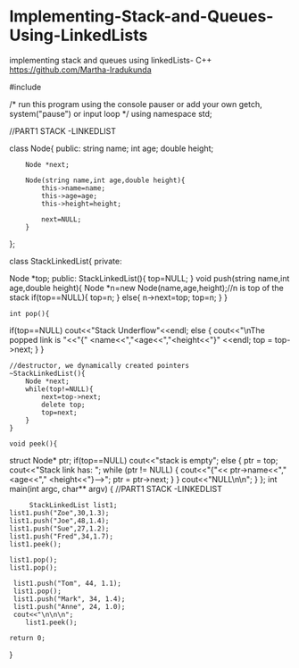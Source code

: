 # Implementing-Stack-and-Queues-Using-LinkedLists
implementing stack and queues using linkedLists- C++   https://github.com/Martha-Iradukunda

#include <iostream>

/* run this program using the console pauser or add your own getch, system("pause") or input loop */
using namespace std;

//PART1 STACK -LINKEDLIST

   class Node{
	public:
		string name;
		int age;
		double height;
	
		Node *next;
		
		Node(string name,int age,double height){
			this->name=name;
			this->age=age;
			this->height=height;
			
			next=NULL;
		}
};

class StackLinkedList{
private:
	
Node *top;
public:
	StackLinkedList(){
		top=NULL;
	}
	void push(string name,int age,double height){
		Node *n=new Node(name,age,height);//n is top of the stack
		if(top==NULL){
			top=n;
		}
		else{
			n->next=top;
			top=n;
		}
	}
	
	int pop(){

   if(top==NULL)
   cout<<"Stack Underflow"<<endl;
   else {
      cout<<"\nThe popped link is "<<"{" <<top->name<<","<<top->age<<","<<top->height<<"}" <<endl;
      top = top->next;
   }
	}
	
	//destructor, we dynamically created pointers
	~StackLinkedList(){
		Node *next;
		while(top!=NULL){
			next=top->next;
			delete top;
			top=next;
		}
	}
	
	void peek(){

struct Node* ptr;
   if(top==NULL)
   cout<<"stack is empty";
   else {
      ptr = top;
      cout<<"Stack link has: ";
      while (ptr != NULL) {
         cout<<"{"<< ptr->name<<"," <<ptr->age<<"," <<ptr->height<<"}-->";
         ptr = ptr->next;
      }
   }
   cout<<"NULL\n\n";
	}
};
int main(int argc, char** argv) {
	//PART1 STACK -LINKEDLIST

	     StackLinkedList list1;
	list1.push("Zoe",30,1.3);
	list1.push("Joe",48,1.4);
	list1.push("Sue",27,1.2);
	list1.push("Fred",34,1.7);
	list1.peek();
	
	list1.pop();
	list1.pop();
	
	 list1.push("Tom", 44, 1.1);
	 list1.pop();
	 list1.push("Mark", 34, 1.4);
	 list1.push("Anne", 24, 1.0);
	 cout<<"\n\n\n";
	 	list1.peek();

	return 0;
}

